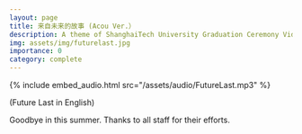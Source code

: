 ```yaml
---
layout: page
title: 来自未来的故事 (Acou Ver.）
description: A theme of ShanghaiTech University Graduation Ceremony Video for SIST Class 2024.
img: assets/img/futurelast.jpg
importance: 0
category: complete
---
```


{% include embed_audio.html src="/assets/audio/FutureLast.mp3" %}

(Future Last in English)

Goodbye in this summer. Thanks to all staff for their efforts.
